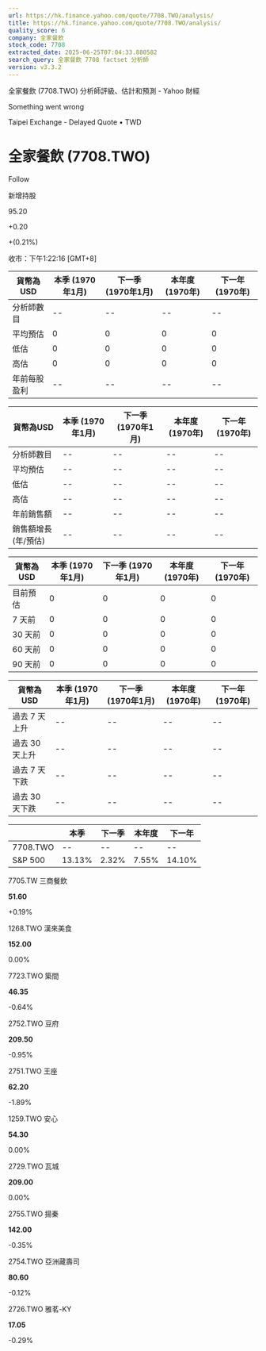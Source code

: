 ```yaml
---
url: https://hk.finance.yahoo.com/quote/7708.TWO/analysis/
title: https://hk.finance.yahoo.com/quote/7708.TWO/analysis/
quality_score: 6
company: 全家餐飲
stock_code: 7708
extracted_date: 2025-06-25T07:04:33.880582
search_query: 全家餐飲 7708 factset 分析師
version: v3.3.2
---
```


全家餐飲 (7708.TWO) 分析師評級、估計和預測 - Yahoo 財經


Something went wrong

 

Taipei Exchange - Delayed Quote • TWD 

# 全家餐飲 (7708.TWO)

Follow

 

新增持股

95.20

+0.20

+(0.21%)

收市：下午1:22:16 [GMT+8]

| 貨幣為USD | 本季 (1970年1月) | 下一季 (1970年1月) | 本年度 (1970年) | 下一年 (1970年) |
| --- | --- | --- | --- | --- |
| 分析師數目 | -- | -- | -- | -- |
| 平均預估 | 0 | 0 | 0 | 0 |
| 低估 | 0 | 0 | 0 | 0 |
| 高估 | 0 | 0 | 0 | 0 |
| 年前每股盈利 | -- | -- | -- | -- |

| 貨幣為USD | 本季 (1970年1月) | 下一季 (1970年1月) | 本年度 (1970年) | 下一年 (1970年) |
| --- | --- | --- | --- | --- |
| 分析師數目 | -- | -- | -- | -- |
| 平均預估 | -- | -- | -- | -- |
| 低估 | -- | -- | -- | -- |
| 高估 | -- | -- | -- | -- |
| 年前銷售額 | -- | -- | -- | -- |
| 銷售額增長 (年/預估) | -- | -- | -- | -- |

| 貨幣為USD | 本季 (1970年1月) | 下一季 (1970年1月) | 本年度 (1970年) | 下一年 (1970年) |
| --- | --- | --- | --- | --- |
| 目前預估 | 0 | 0 | 0 | 0 |
| 7 天前 | 0 | 0 | 0 | 0 |
| 30 天前 | 0 | 0 | 0 | 0 |
| 60 天前 | 0 | 0 | 0 | 0 |
| 90 天前 | 0 | 0 | 0 | 0 |

| 貨幣為USD | 本季 (1970年1月) | 下一季 (1970年1月) | 本年度 (1970年) | 下一年 (1970年) |
| --- | --- | --- | --- | --- |
| 過去 7 天上升 | -- | -- | -- | -- |
| 過去 30 天上升 | -- | -- | -- | -- |
| 過去 7 天下跌 | -- | -- | -- | -- |
| 過去 30 天下跌 | -- | -- | -- | -- |

|  | 本季 | 下一季 | 本年度 | 下一年 |
| --- | --- | --- | --- | --- |
| 7708.TWO | -- | -- | -- | -- |
| S&P 500 | 13.13% | 2.32% | 7.55% | 14.10% |

7705.TW  三商餐飲

**51.60**

+0.19%

1268.TWO  漢來美食

**152.00**

0.00%

7723.TWO  築間

**46.35**

-0.64%

2752.TWO  豆府

**209.50**

-0.95%

2751.TWO  王座

**62.20**

-1.89%

1259.TWO  安心

**54.30**

0.00%

2729.TWO  瓦城

**209.00**

0.00%

2755.TWO  揚秦

**142.00**

-0.35%

2754.TWO  亞洲藏壽司

**80.60**

-0.12%

2726.TWO  雅茗-KY

**17.05**

-0.29%